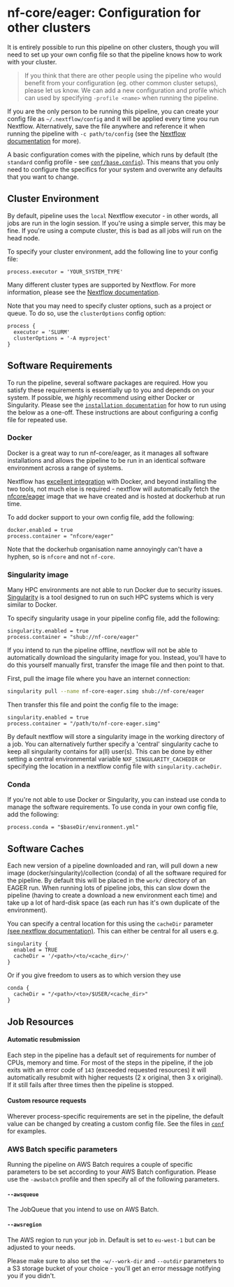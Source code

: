 # nf-core/eager: Configuration for other clusters

It is entirely possible to run this pipeline on other clusters, though you will need to set up your own config file so that the pipeline knows how to work with your cluster.

> If you think that there are other people using the pipeline who would benefit from your configuration (eg. other common cluster setups), please let us know. We can add a new configuration and profile which can used by specifying `-profile <name>` when running the pipeline.

If you are the only person to be running this pipeline, you can create your config file as `~/.nextflow/config` and it will be applied every time you run Nextflow. Alternatively, save the file anywhere and reference it when running the pipeline with `-c path/to/config` (see the [Nextflow documentation](https://www.nextflow.io/docs/latest/config.html) for more).

A basic configuration comes with the pipeline, which runs by default (the `standard` config profile - see [`conf/base.config`](../conf/base.config)). This means that you only need to configure the specifics for your system and overwrite any defaults that you want to change.

## Cluster Environment
By default, pipeline uses the `local` Nextflow executor - in other words, all jobs are run in the login session. If you're using a simple server, this may be fine. If you're using a compute cluster, this is bad as all jobs will run on the head node.

To specify your cluster environment, add the following line to your config file:

```nextflow
process.executor = 'YOUR_SYSTEM_TYPE'
```

Many different cluster types are supported by Nextflow. For more information, please see the [Nextflow documentation](https://www.nextflow.io/docs/latest/executor.html).

Note that you may need to specify cluster options, such as a project or queue. To do so, use the `clusterOptions` config option:

```nextflow
process {
  executor = 'SLURM'
  clusterOptions = '-A myproject'
}
```
## Software Requirements
To run the pipeline, several software packages are required. How you satisfy these requirements is essentially up to you and depends on your system. If possible, we _highly_ recommend using either Docker or Singularity.
Please see the [`installation documentation`](../installation.md) for how to run using the below as a one-off. These instructions are about configuring a config file for repeated use.

### Docker
Docker is a great way to run nf-core/eager, as it manages all software installations and allows the pipeline to be run in an identical software environment across a range of systems.

Nextflow has [excellent integration](https://www.nextflow.io/docs/latest/docker.html) with Docker, and beyond installing the two tools, not much else is required - nextflow will automatically fetch the [nfcore/eager](https://hub.docker.com/r/nfcore/eager/) image that we have created and is hosted at dockerhub at run time.

To add docker support to your own config file, add the following:

```nextflow
docker.enabled = true
process.container = "nfcore/eager"
```

Note that the dockerhub organisation name annoyingly can't have a hyphen, so is `nfcore` and not `nf-core`.


### Singularity image
Many HPC environments are not able to run Docker due to security issues.
[Singularity](http://singularity.lbl.gov/) is a tool designed to run on such HPC systems which is very similar to Docker.

To specify singularity usage in your pipeline config file, add the following:

```nextflow
singularity.enabled = true
process.container = "shub://nf-core/eager"
```
If you intend to run the pipeline offline, nextflow will not be able to automatically download the singularity image for you.
Instead, you'll have to do this yourself manually first, transfer the image file and then point to that.

First, pull the image file where you have an internet connection:

```bash
singularity pull --name nf-core-eager.simg shub://nf-core/eager
```

Then transfer this file and point the config file to the image:

```nextflow
singularity.enabled = true
process.container = "/path/to/nf-core-eager.simg"
```

By default nextflow will store a singularity image in the working directory of a job. You can alternatively further specify a 'central' singularity cache to keep all singularity contains for a(ll) user(s). This can be
done by either setting a central environmental variable `NXF_SINGULARITY_CACHEDIR` or specifying the location in a nextflow config file with `singularity.cacheDir`.

### Conda
If you're not able to use Docker or Singularity, you can instead use conda to manage the software requirements.
To use conda in your own config file, add the following:

```nextflow
process.conda = "$baseDir/environment.yml"
```

## Software Caches

Each new version of a pipeline downloaded and ran, will pull down a new image (docker/singularity)/collection (conda) of all the software required for the pipeline. By default this will be placed in the `work/` directory of an EAGER run. When running lots of pipeline jobs, this can slow down the pipeline (having to create a download a new environment each time) and take up a lot of hard-disk space (as each run has it's own duplicate of the environment).

You can specify a central location for this using the `cacheDir` parameter [(see nextflow documentation)](https://www.nextflow.io/docs/latest/config.html). This can either be central for all users e.g.

```
singularity {
  enabled = TRUE
  cacheDir = '/<path>/<to/<cache_dir>/'
}
```

Or if you give freedom to users as to which version they use

```
conda {
  cacheDir = "/<path>/<to>/$USER/<cache_dir>"
}
```

## Job Resources
#### Automatic resubmission
Each step in the pipeline has a default set of requirements for number of CPUs, memory and time. For most of the steps in the pipeline, if the job exits with an error code of `143` (exceeded requested resources) it will automatically resubmit with higher requests (2 x original, then 3 x original). If it still fails after three times then the pipeline is stopped.

#### Custom resource requests
Wherever process-specific requirements are set in the pipeline, the default value can be changed by creating a custom config file. See the files in [`conf`](../conf) for examples.

### AWS Batch specific parameters
Running the pipeline on AWS Batch requires a couple of specific parameters to be set according to your AWS Batch configuration. Please use the `-awsbatch` profile and then specify all of the following parameters.
#### `--awsqueue`
The JobQueue that you intend to use on AWS Batch.
#### `--awsregion`
The AWS region to run your job in. Default is set to `eu-west-1` but can be adjusted to your needs.

Please make sure to also set the `-w/--work-dir` and `--outdir` parameters to a S3 storage bucket of your choice - you'll get an error message notifying you if you didn't.
